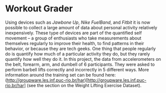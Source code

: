 # Workout Grader
Using devices such as *Jawbone Up*, *Nike FuelBand*, and *Fitbit* it is now possible to collect a large amount of data about personal activity relatively inexpensively. These type of devices are part of the quantified self movement – a group of enthusiasts who take measurements about themselves regularly to improve their health, to find patterns in their behavior, or because they are tech geeks. One thing that people regularly do is quantify how much of a particular activity they do, but they rarely quantify how well they do it. In this project, the data from accelerometers on the belt, forearm, arm, and dumbell of 6 participants. They were asked to perform barbell lifts correctly and incorrectly in 5 different ways. More information around the training set can be found here:
(http://groupware.les.inf.puc-rio.br/har)[http://groupware.les.inf.puc-rio.br/har] (see the section on the Weight Lifting Exercise Dataset).
